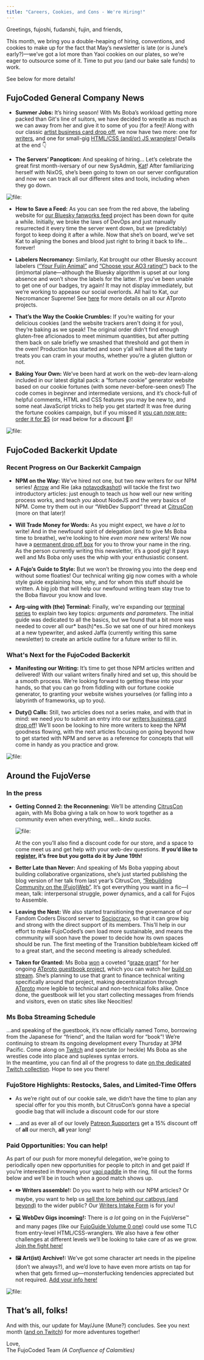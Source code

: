 ```yaml
---
title: "Careers, Cookies, and Cons - We're Hiring!"
---
```


Greetings, fujoshi, fudanshi, fujin, and friends,

This month, we bring you a double-heaping of hiring, conventions, and cookies to make up for the fact that May’s newsletter is late (or is June’s early?)—we’ve got a lot more than Yaoi cookies on our plates, so we’re eager to outsource some of it. Time to put *you* (and our bake sale funds) to work. 

See below for more details! 


## FujoCoded General Company News

- **Summer Jobs:** It’s hiring season! With Ms Boba’s workload getting more packed than Git's line of suitors, we have decided to wrestle as much as we can away from her and give it to some of you (for a fee)! Along with our classic [artist business card drop off](https://forms.gle/Cm2wq9numpBMoUZJA), we now have two more: one for [writers](https://forms.gle/DensB2JHppK4A98M8), and one for small-gig [HTML/CSS (and/or) JS wranglers](https://forms.gle/HNMHCJ5N5XoV35Y27)! Details at the end 👇

- **The Servers’ Panopticon:** And speaking of hiring… Let’s celebrate the great first month-iversary of our new SysAdmin, [Kat](https://bsky.app/profile/kat.bsky.girlonthemoon.xyz)! After familiarizing herself with NixOS, she’s been going to town on our server configuration and now we can track all our different sites and tools, including when they go down.

![file:](./images/status.png)

- **How to Save a Feed:** As you can see from the red above, the labeling website for [our Bluesky fanworks feed](https://bsky.app/profile/fanworkslabels.bsky.social) project has been down for quite a while. Initially, we broke the laws of DevOps and just manually resurrected it every time the server went down, but we (predictably) forgot to keep doing it after a while. Now that she’s on board, we’ve set Kat to aligning the bones and blood just right to bring it back to life… forever!

- **Labelers Necromancy:** Similarly, Kat brought our other Bluesky account labelers ([“Your Fujin Animal”](https://bsky.app/profile/fujinlabeler.bsky.social) and [“Choose your AO3 rating!”](https://bsky.app/profile/ao3labeler.bsky.social)) back to the (im)mortal plane—although the Bluesky algorithm is upset at our long absence and won’t show the labels for the latter. If you’ve been unable to get one of our badges, try again! It may not display immediately, but we’re working to appease our social overlords. All hail to Kat, our Necromancer Supreme! See [here](https://atfujo.fujocoded.com/) for more details on all our ATproto projects.

- **That’s the Way the Cookie Crumbles:** If you’re waiting for your delicious cookies (and the website trackers aren't doing it for you), they’re baking as we speak! The original order didn’t find enough gluten-free aficionados to meet minimum quantities, but after putting them back on sale briefly we smashed that threshold and got them in the oven! Production has started and soon y’all will have all the tasty treats you can cram in your mouths, whether you’re a gluten glutton or not.

- **Baking Your Own:** We’ve been hard at work on the web-dev learn-along included in our latest digital pack: a “fortune cookie” generator website based on our cookie fortunes (with some never-before-seen ones!) The code comes in beginner and intermediate versions, and it’s chock-full of helpful comments, HTML and CSS features you may be new to, and some neat JavaScript tricks to help you get started! It was free during the fortune cookies campaign, but if you missed it [you can now pre-order it for $5](https://store.fujocoded.com/products/fandom-cookies/fandom-cookies-digital-items-pack-discounted) (or read below for a discount 👀)!

![file:](./images/learnalong_css.png)


## FujoCoded Backerkit Update

### Recent Progress on Our Backerkit Campaign

- **NPM on the Way:** We’ve hired not one, but two new writers for our NPM series! [Arrow](http://aroceu.com) and Rie (aka [notavodkashot](https://notavodkashot.carrd.co/)) will tackle the first two introductory articles: just enough to teach _us_ how well our new writing process works, and teach _you_ about NodeJS and the very basics of NPM. Come try them out in our “WebDev Support” thread at [CitrusCon](https://www.citruscon.com) (more on that later)!

- **Will Trade Money for Words:** As you might expect, we have _a lot_ to write! And in the newfound spirit of delegation (and to give Ms Boba time to breathe), we’re looking to hire _even more_ new writers! We now have a [permanent drop off box](https://forms.gle/DensB2JHppK4A98M8) for you to throw your name in the ring. As the person currently writing this newsletter, it’s a good gig! It pays well and Ms Boba only uses the whip with your enthusiastic consent.

- **A Fujo’s Guide to Style:** But we won’t be throwing you into the deep end without some floaties! Our technical writing gig now comes with a whole style guide explaining how, why, and for whom this stuff should be written. A big job that will help our newfound writing team stay true to the Boba flavour you know and love.

- **Arg-uing with (the) Terminal:** Finally, we're expanding our [terminal series](https://learn.fujoweb.dev/) to explain two key topics: _arguments and parameters_. The initial guide was dedicated to all the basics, but we found that a bit more was needed to cover all our* bas(h)*es..So we sat one of our hired monkeys at a new typewriter, and asked Jaffa (currently writing this same newsletter) to create an article outline for a future writer to fill in.

### What's Next for the FujoCoded Backerkit

- **Manifesting our Writing:** It’s time to get those NPM articles written and delivered! With our valiant writers finally hired and set up, this should be a smooth process. We’re looking forward to getting these into your hands, so that you can go from fiddling with our fortune cookie generator, to granting your website wishes yourselves (or falling into a labyrinth of frameworks, up to you).

- **Duty() Calls:** Still, two articles does not a series make, and with that in mind: we need _you_ to submit an entry into our [writers business card drop off](https://forms.gle/DensB2JHppK4A98M8)! We’ll soon be looking to hire more writers to keep the NPM goodness flowing, with the next articles focusing on going beyond how to get started with NPM and serve as a reference for concepts that will come in handy as you practice and grow.

![file:](./images/we_want_you.png)


## Around the FujoVerse

### In the press

- **Getting Conned 2: the Reconnening:** We’ll be attending [CitrusCon](https://www.citruscon.com/) again, with Ms Boba giving a talk on how to work together as a community even when everything, well... _kinda sucks_.

  ![file:](images/citruscon_talk.png)

  At the con you’ll also find a discount code for our store, and a space to come meet us and get help with your web-dev questions. **If you’d like to [register](https://www.eventbrite.com/e/citrus-con-2025-tickets-949332648507), it’s free but you gotta do it by June 19th!**

- **Better Late than Never:** And speaking of Ms Boba yapping about building collaborative organizations, she’s just started publishing the blog version of her talk from last year’s CitrusCon, [“Rebuilding Community on the (Fujo)Web”](https://www.essentialrandomness.com/posts/rebuilding-community-on-the-web/part-1). It’s got everything you want in a fic—I mean, talk: interpersonal struggle, power dynamics, and a call for Fujos to Assemble.

- **Leaving the Nest:** We also started transitioning the governance of our Fandom Coders Discord server to [Sociocracy](https://www.sociocracyforall.org/content/), so that it can grow big and strong with the direct support of its members. This’ll help in our effort to make FujoCoded’s own load more sustainable, and means the community will soon have the power to decide how its own spaces should be run. The first meeting of the Transition bubble/team kicked off to a great start, and the second meeting is already scheduled.

- **Taken for Granted:** Ms Boba [won](https://bsky.app/profile/essentialrandom.bsky.social/post/3lqb53vot7c23) a coveted “[graze grant](https://bsky.app/profile/graze.social/post/3lohcyw37fc2j)” for her ongoing [ATproto guestbook project](https://github.com/FujoWebDev/lexicon-guestbook), which you can watch her [build on stream](https://www.twitch.tv/collections/OdaSBo9XORgtPQ). She’s planning to use that grant to finance technical writing specifically around that project, making decentralization through [ATproto](https://atproto.com/) more legible to technical and non-technical folks alike. Once done, the guestbook will let you start collecting messages from friends and visitors, even on static sites like Neocities!

### Ms Boba Streaming Schedule

...and speaking of the guestbook, it’s now officially named Tomo, borrowing from the Japanese for “friend”, and the Italian word for “book”! We’re continuing to stream its ongoing development every Thursday at 3PM Pacific. Come along on [Twitch](https://www.twitch.tv/essentialrandomness) and spectate (or heckle) Ms Boba as she wrestles code into place and suplexes syntax errors. \
In the meantime, you can find all of the progress to date [on the dedicated Twitch collection](https://www.twitch.tv/collections/OdaSBo9XORgtPQ). Hope to see you there!

### FujoStore Highlights: Restocks, Sales, and Limited-Time Offers

- As we’re right out of our cookie sale, we didn’t have the time to plan any special offer for you this month, but CitrusCon’s gonna have a special goodie bag that will include a discount code for our store

- ...and as ever all of our lovely [Patreon $upporters](https://www.patreon.com/fujocoded) get a 15% discount off of **all** our merch, **all** year long!

### Paid Opportunities: You can help!

As part of our push for more moneyful delegation, we’re going to periodically open new opportunities for people to pitch in and get paid! If you’re interested in throwing your [yaoi paddle](https://store.fujocoded.com/products/paddles) in the ring, fill out the forms below and we’ll be in touch when a good match shows up.

- **✏️ Writers assemble!:** Do you want to help with our NPM articles? Or maybe, you want to help us [sell the lore behind our catboys (and beyond)](https://www.fujoweb.dev/characters) to the wider public? Our [Writers Intake Form](https://forms.gle/DensB2JHppK4A98M8) is for you!

- **💻 WebDev Gigs incoming!:** There is _a lot_ going on in the FujoVerse™ and many pages (like our [FujoGuide Volume 0 one](https://www.fujoweb.dev/volume-0)) could use some TLC from entry-level HTML/CSS-wranglers. We also have a few other challenges at different levels we’ll be looking to take care of as we grow. [Join the fight here!](https://forms.gle/HNMHCJ5N5XoV35Y27)

- **🖼️ Art(ist) Archive!:** We’ve got some character art needs in the pipeline (don’t we always?), and we’d love to have even more artists on tap for when that gets firmed up—monsterfucking tendencies appreciated but not required. [Add your info here!](https://forms.gle/Cm2wq9numpBMoUZJA)

![file:](./images/we_want_you.png)


## That’s all, folks!

And with this, our update for May/June (Mune?) concludes. See you next month ([and on
Twitch](https://www.twitch.tv/essentialrandomness)) for more adventures
together!

Love,<br /> The FujoCoded Team _(A Confluence of Calamities)_
